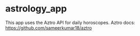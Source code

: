 # astrology_app

This app uses the Aztro API for daily horoscopes. Aztro docs: https://github.com/sameerkumar18/aztro
